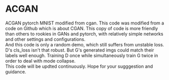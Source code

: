 # ACGAN
ACGAN pytorch MNIST  modified from cgan. 
This code was modified from a code on Github which is about CGAN.
This copy of code is more friendly than others to rookies in GANs and pytorch, with relatively simple networks and other settings and configurations.  
And this code is only a random demo, which still suffers from unstable loss. D's cls_loss isn't that robust. But G's generated imgs could match their labels well enough. 
Training D once while simultaneously train G twice in order to deal with mode collapse.  
This code will be updted continuously.  Hope for your sugggestion and guidance.

